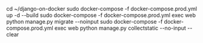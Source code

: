 cd ~/django-on-docker
sudo docker-compose -f docker-compose.prod.yml up -d --build
sudo docker-compose -f docker-compose.prod.yml exec web python manage.py migrate --noinput
sudo docker-compose -f docker-compose.prod.yml exec web python manage.py collectstatic --no-input --clear